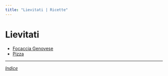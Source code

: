 ```yaml
---
title: "Lievitati | Ricette"
---
```

# Lievitati

- [Focaccia Genovese](./Focaccia-Genovese.md)
- [Pizza](./Pizza.md)

***

*[Indice](..)*